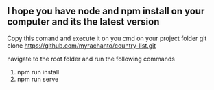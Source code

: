 ## I hope you have node and npm install on your computer and its the latest version

Copy this comand and execute it on you cmd on your project folder git clone https://github.com/myrachanto/country-list.git
 
 navigate to the root folder and run the following commands
1. npm run install 
2. npm run serve

